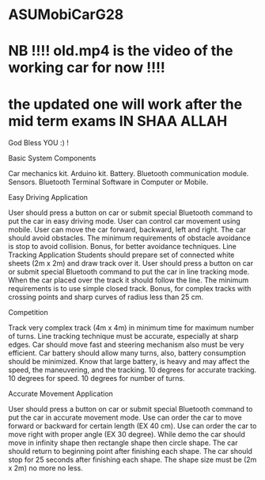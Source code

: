 # ASUMobiCarG28
# NB !!!! old.mp4 is the video of the working car for now !!!!
# the updated one will work after the mid term exams IN SHAA ALLAH
God Bless YOU :) !

Basic System Components

Car mechanics kit.
Arduino kit.
Battery.
Bluetooth communication module.
Sensors.
Bluetooth Terminal Software in Computer or Mobile.


Easy Driving Application

User should press a button on car or submit special Bluetooth command to put the car in easy driving mode.
User can control car movement using mobile.
User can move the car forward, backward, left and right.
The car should avoid obstacles. 
The minimum requirements of obstacle avoidance is stop to avoid collision.
Bonus, for better avoidance techniques.
Line Tracking Application
Students should prepare set of connected white sheets (2m x 2m) and draw track over it.
User should press a button on car or submit special Bluetooth command to put the car in line tracking mode.
When the car placed over the track it should follow the line.
The minimum requirements is to use simple closed track.
Bonus, for complex tracks with crossing points and sharp curves of radius less than 25 cm.


Competition

Track very complex track (4m x 4m) in minimum time for maximum number of turns.
Line tracking technique must be accurate, especially at sharp edges.
Car should move fast and steering mechanism also must be very efficient.
Car battery should allow many turns, also, battery consumption should be minimized.
Know that large battery, is heavy and may affect the speed, the maneuvering, and the tracking.
10 degrees for accurate tracking. 10 degrees for speed. 10 degrees for number of turns.


Accurate Movement Application

User should press a button on car or submit special Bluetooth command to put the car in accurate movement mode.
Use can order the car to move forward or backward for certain length (EX 40 cm).
Use can order the car to move right with proper angle (EX 30 degree).
While demo the car should move in infinity shape then rectangle shape then circle shape.
The car should return to beginning point after finishing each shape.
The car should stop for 25 seconds after finishing each shape.
The shape size must be (2m x 2m) no more no less.
